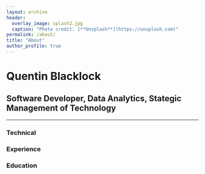 ```yaml
---
layout: archive
header: 
  overlay_image: splash2.jpg
  caption: "Photo credit: [**Unsplash**](https://unsplash.com)"
permalink: /about/
title: "About"
author_profile: true
---
```

# Quentin Blacklock

## Software Developer, Data Analytics, Stategic Management of Technology

------

### Technical


### Experience


### Education